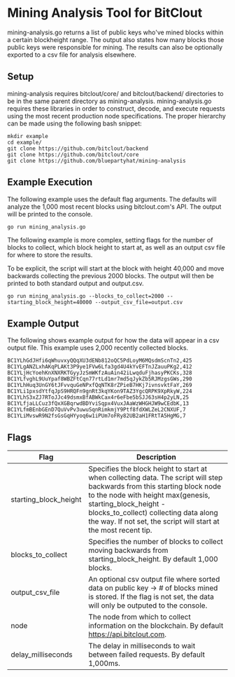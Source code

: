 # Mining Analysis Tool for BitClout
mining-analysis.go returns a list of public keys who've mined blocks within a certain blockheight range.
The output also states how many blocks those public keys were responsible for mining.
The results can also be optionally exported to a csv file for analysis elsewhere.

## Setup
 mining-analysis requires bitclout/core/ and bitclout/backend/ directories to be in the same parent directory 
as mining-analysis. mining-analysis.go requires these libraries in order to construct, decode, and execute requests
 using the most recent production node specifications. The proper hierarchy can be made using the following bash snippet:
```shell
mkdir example
cd example/
git clone https://github.com/bitclout/backend
git clone https://github.com/bitclout/core
git clone https://github.com/bluepartyhat/mining-analysis
```
## Example Execution
The following example uses the default flag arguments. The defaults will analyze the 1,000 most recent blocks using bitclout.com's API.
The output will be printed to the console.
```shell
go run mining_analysis.go
```
The following example is more complex, setting flags for the number of blocks to collect, which block height to start at,
as well as an output csv file for where to store the results.

To be explicit, the script will start at the block with height 40,000 and move backwards collecting the previous 2000 blocks.
The output will then be printed to both standard output and output.csv.
```shell
go run mining_analysis.go --blocks_to_collect=2000 --starting_block_height=40000 --output_csv_file=output.csv
```

## Example Output
The following shows example output for how the data will appear in a csv output file. This example uses 2,000 recently collected blocks.
```
BC1YLhGdJHfi6qWhuvxyQQqXU3dENb812oQC5PdLoyM6MQsdmScnTn2,425
BC1YLgANZLxhAKqPLAKt3P9ye1FVw6Lfa3gd4U4kYvEFTnJZauuPKg2,412
BC1YLjHcYoehKnXNXRKTGyyJzSmWKfzAuAin42iLwqduFjhasyPKCKs,328
BC1YLfvghL9UuYpaf8WBZFtCqn77rtLd1mr7md5qJykZb5RJMzgsGWs,290
BC1YLhHuq3UnGY6tJFvvquGeNPxfQqNTK8rZPieB7HKj7ivnsvktFaY,269
BC1YLi1pxsdYtfqJpS9HRQFn9gnRt3kqYKon9TAZ3YgcQRPK9XpRkyW,224
BC1YLhS3xZJ7RToJJc49dsmxBfABWkCax4r6eFbe5bSJJ63sH4p2yLN,25
BC1YLfjaLLCuz3fQxXGBqrwdBDYviSqpx4VuxJAaWzWHGHJW9wCEdbK,13
BC1YLfmBEnbGEnD7QuVvPv3uwuSqnRimkmjY9Ptf8fdXWLZeL2CNXUF,7
BC1YLiMvswR9N2fsGsGqHYyoq6w1iPUm7oFRy82UB2aH1FRtTA5HgMG,7
```

## Flags
| Flag      | Description |
| ----------- | ----------- |
| starting_block_height      | Specifies the block height to start at when collecting data. The script will step backwards from this starting block node to the node with height max(genesis, starting_block_height - blocks_to_collect) collecting data along the way. If not set, the script will start at the most recent tip.      |
| blocks_to_collect   | Specifies the number of blocks to collect moving backwards from starting_block_height. By default 1,000 blocks.       |
| output_csv_file | An optional csv output file where sorted data on public key -> # of blocks mined is stored. If the flag is not set, the data will only be outputed to the console. |
| node | The node from which to collect information on the blockchain. By default https://api.bitclout.com. |
| delay_milliseconds | The delay in milliseconds to wait between failed requests. By default 1,000ms. |